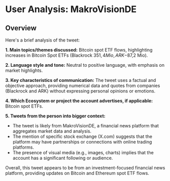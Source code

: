# User Analysis: MakroVisionDE

## Overview

Here's a brief analysis of the tweet:

**1. Main topics/themes discussed:**
Bitcoin spot ETF flows, highlighting increases in Bitcoin Spot ETFs (Blackrock $351,4 Mio, ARK -$87,2 Mio).

**2. Language style and tone:**
Neutral to positive language, with emphasis on market highlights.

**3. Key characteristics of communication:**
The tweet uses a factual and objective approach, providing numerical data and quotes from companies (Blackrock and ARK) without expressing personal opinions or emotions.

**4. Which Ecosystem or project the account advertises, if applicable:**
Bitcoin spot ETFs.

**5. Tweets from the person into bigger context:**

* The tweet is likely from MakroVisionDE, a financial news platform that aggregates market data and analysis.
* The mention of specific stock exchange (X.com) suggests that the platform may have partnerships or connections with online trading platforms.
* The presence of visual media (e.g., images, charts) implies that the account has a significant following or audience.

Overall, this tweet appears to be from an investment-focused financial news platform, providing updates on Bitcoin and Ethereum spot ETF flows.
